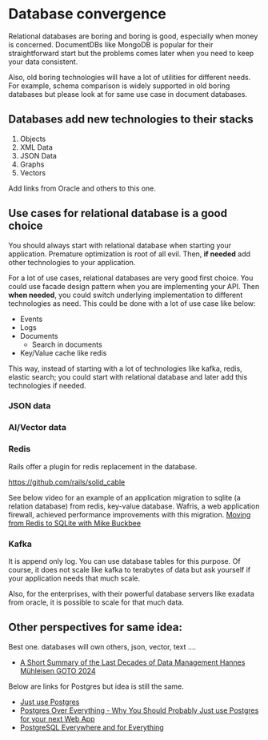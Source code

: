 # Database convergence

Relational databases are boring and boring is good, especially when money is concerned.
DocumentDBs like MongoDB is popular for their straightforward start but the problems comes later when you need to keep your data consistent.

Also, old boring technologies will have a lot of utilities for different needs.
For example, schema comparison is widely supported in old boring databases but please look at for same use case in document databases.







## Databases add new technologies to their stacks

1. Objects
2. XML Data
3. JSON Data
4. Graphs
5. Vectors

Add links from Oracle and others to this one.

## Use cases for relational database is a good choice

You should always start with relational database when starting your application.
Premature optimization is root of all evil.
Then, **if needed** add other technologies to your application.

For a lot of use cases, relational databases are very good first choice.
You could use facade design pattern when you are implementing your API.
Then **when needed**, you could switch underlying implementation to different technologies as need.
This could be done with a lot of use case like below:

- Events 
- Logs
- Documents
	* Search in documents
- Key/Value cache like redis

This way, instead of starting with a lot of  technologies like kafka, redis, elastic search; you could start with relational database and later add this technologies if needed.




### JSON data

### AI/Vector data

### Redis

Rails offer a plugin for redis replacement in the database.

https://github.com/rails/solid_cable


See below video for an example of an application migration to sqlite (a relation database) from redis, key-value database.
Wafris, a web application firewall, achieved performance improvements with this migration.
[Moving from Redis to SQLite with Mike Buckbee](https://www.youtube.com/watch?v=EwDuYId5v8k)


### Kafka

It is append only log.
You can use database tables for this purpose.
Of course, it does not scale like kafka to terabytes of data but ask yourself if your application needs that much scale.

Also, for the enterprises, with their powerful database servers like exadata from oracle, it is possible to scale for that much data.




## Other perspectives for same idea:

Best one. databases will own others, json, vector, text ....
 
- [A Short Summary of the Last Decades of Data Management Hannes Mühleisen  GOTO 2024](https://www.youtube.com/watch?v=-wCzn9gKoUk)


Below are links for Postgres but idea is still the same.


- [Just use Postgres](https://mccue.dev/pages/8-16-24-just-use-postgres)
- [Postgres Over Everything - Why You Should Probably Just use Postgres for your next Web App](https://hamy.xyz/labs/2024-09_postgres-over-everything)
- [PostgreSQL Everywhere and for Everything](https://dzone.com/articles/postgresql-everywhere-and-for-everything)

